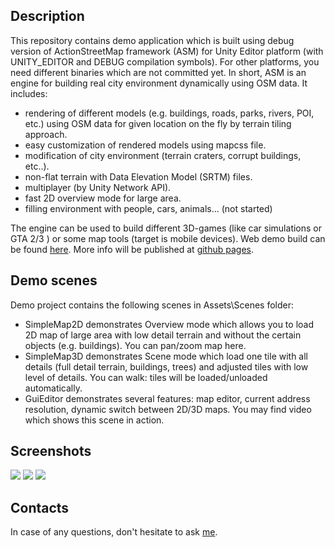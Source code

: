 <h2>Description</h2>

<p>This repository contains demo application which is built using debug version of ActionStreetMap framework (ASM) for Unity Editor platform (with UNITY_EDITOR and DEBUG compilation symbols). For other platforms, you need different binaries which are not committed yet. In short, ASM is an engine for building real city environment dynamically using OSM data. It includes:</p>
<ul>
<li>rendering of different models (e.g. buildings, roads, parks, rivers, POI, etc.) using OSM data for given location on the fly by terrain tiling approach.</li>
<li>easy customization of rendered models using mapcss file.</li>
<li>modification of city environment (terrain craters, corrupt buildings, etc..).</li>
<li>non-flat terrain with Data Elevation Model (SRTM) files.</li>
<li>multiplayer (by Unity Network API).</li>
<li>fast 2D overview mode for large area.</li>
<li>filling environment with people, cars, animals... (not started)</li>
</ul>
<p>The engine can be used to build different 3D-games (like car simulations or GTA 2/3 ) or some map tools (target is mobile devices). Web demo build can be found <a href="http://actionstreetmap.github.io/demo/demo_list.html">here</a>. More info will be published at <a href="http://actionstreetmap.github.io/demo/">github pages</a>.</p>

<h2>Demo scenes</h2>
Demo project contains the following scenes in Assets\Scenes folder:
<ul>
<li>SimpleMap2D demonstrates Overview mode which allows you to load 2D map of large area with low detail terrain and without the certain objects (e.g. buildings). You can pan/zoom map here. </li>
<li>SimpleMap3D demonstrates Scene mode which load one tile with all details (full detail terrain, buildings, trees) and adjusted tiles with low level of details. You can walk: tiles will be loaded/unloaded automatically. </li>
<li>GuiEditor demonstrates several features: map editor, current address resolution, dynamic switch between 2D/3D maps. You may find video which shows this scene in action. </li>
</ul>

<h2>Screenshots</h2>
<img src="http://actionstreetmap.github.io/demo/images/current/FlatShading_1.png"/>
<img src="http://actionstreetmap.github.io/demo/images/current/FlatShading_2.png"/>

<img src="http://actionstreetmap.github.io/demo/images/current/Overview2D_1.png"/>

<h2>Contacts</h2>
In case of any questions, don't hesitate to ask <a href=mailto:actionstreetmap@gmail.com">me</a>.

	